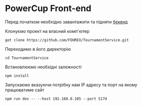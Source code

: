 # PowerCup Front-end

Перед початком необхідно завантажити та підняти [бекенд](https://github.com/FOUREX/TournamentService)

Клонуємо проект на власний комп'ютер
```shell
get clone https://github.com/FOUREX/TournamentService.git
```

Переходимо в його директорію
```shell
cd TournamentService
```

Встановлюємо необхідні залежності
```shell
npm install
```

Запускаємо вказуючи потрібну нам IP адресу та порт на якому працюватиме сайт
```shell
npm run dev -- --host 192.168.0.105 --port 5174
```
